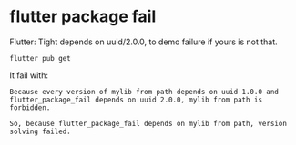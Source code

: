 # flutter package fail

Flutter: Tight depends on uuid/2.0.0, to demo failure if yours is not that.

```
flutter pub get
```

It fail with:

```
Because every version of mylib from path depends on uuid 1.0.0 and
flutter_package_fail depends on uuid 2.0.0, mylib from path is forbidden.

So, because flutter_package_fail depends on mylib from path, version solving failed.
```

